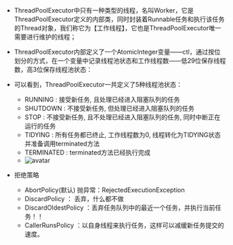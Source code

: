 - ThreadPoolExecutor中只有一种类型的线程，名叫Worker，它是ThreadPoolExecutor定义的内部类，同时封装着Runnable任务和执行该任务的Thread对象，我们称它为【工作线程】，它也是ThreadPoolExecutor唯一需要进行维护的线程；
- ThreadPoolExecutor内部定义了一个AtomicInteger变量——ctl，通过按位划分的方式，在一个变量中记录线程池状态和工作线程数——低29位保存线程数，高3位保存线程池状态：

- 可以看到，ThreadPoolExecutor一共定义了5种线程池状态：
  
  - RUNNING : 接受新任务, 且处理已经进入阻塞队列的任务
  - SHUTDOWN : 不接受新任务, 但处理已经进入阻塞队列的任务
  - STOP : 不接受新任务, 且不处理已经进入阻塞队列的任务, 同时中断正在运行的任务
  - TIDYING : 所有任务都已终止, 工作线程数为0, 线程转化为TIDYING状态并准备调用terminated方法
  - TERMINATED : terminated方法已经执行完成
  - ![avatar](https://segmentfault.com/img/bVbhWhH?w=1732&h=682)
- 拒绝策略
  - AbortPolicy(默认) 抛异常：RejectedExecutionException
  - DiscardPolicy ： 丢弃，什么都不做
  - DiscardOldestPolicy ：丢弃任务队列中的最近一个任务，并执行当前任务！！
  - CallerRunsPolicy ：以自身线程来执行任务，这样可以减缓新任务提交的速度。
  
